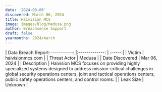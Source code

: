 ```yaml
---
date: '2024-03-06'
discovered: March 06, 2024
title: Haivision MCS
image: images/blog/Medusa.png
author: Breachsense Support
draft: false
yearmonths: 2024/march
---
```


| Data Breach Report------------:     |:-------------:    | :-----:|
| Victim      | haivisionmcs.com      | 
| Threat Actor      | Medusa      | 
| Date Discovered      | Mar 06, 2024      | 
| Description      | Haivision MCS focuses on providing highly specialized systems designed to address mission-critical challenges in global security operations centers, joint and tactical operations centers, public safety operations centers, and control rooms.      | 
| Leak Size      | Unknown      | 

